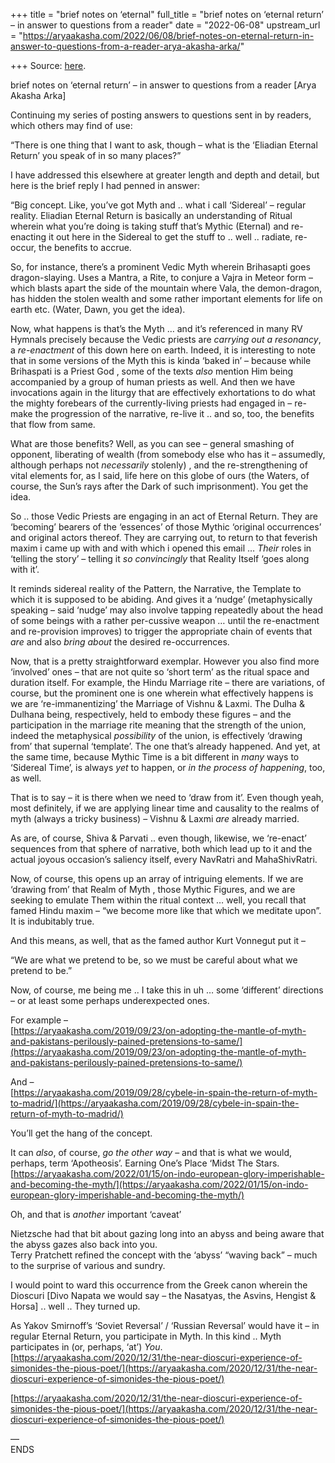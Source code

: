 +++
title = "brief notes on ‘eternal"
full_title = "brief notes on ‘eternal return’ – in answer to questions from a reader"
date = "2022-06-08"
upstream_url = "https://aryaakasha.com/2022/06/08/brief-notes-on-eternal-return-in-answer-to-questions-from-a-reader-arya-akasha-arka/"

+++
Source: [here](https://aryaakasha.com/2022/06/08/brief-notes-on-eternal-return-in-answer-to-questions-from-a-reader-arya-akasha-arka/).

brief notes on ‘eternal return’ – in answer to questions from a reader [Arya Akasha Arka]

Continuing my series of posting answers to questions sent in by readers, which others may find of use:

“There is one thing that I want to ask, though – what is the ‘Eliadian Eternal Return’ you speak of in so many places?”

I have addressed this elsewhere at greater length and depth and detail, but here is the brief reply I had penned in answer:

“Big concept. Like, you’ve got Myth and .. what i call ‘Sidereal’ – regular reality. Eliadian Eternal Return is basically an understanding of Ritual wherein what you’re doing is taking stuff that’s Mythic (Eternal) and re-enacting it out here in the Sidereal to get the stuff to .. well .. radiate, re-occur, the benefits to accrue.

So, for instance, there’s a prominent Vedic Myth wherein Brihasapti goes dragon-slaying. Uses a Mantra, a Rite, to conjure a Vajra in Meteor form – which blasts apart the side of the mountain where Vala, the demon-dragon, has hidden the stolen wealth and some rather important elements for life on earth etc. (Water, Dawn, you get the idea).

Now, what happens is that’s the Myth … and it’s referenced in many RV Hymnals precisely because the Vedic priests are *carrying out a resonancy*, a *re-enactment* of this down here on earth. Indeed, it is interesting to note that in some versions of the Myth this is kinda ‘baked in’ – because while Brihaspati is a Priest God , some of the texts *also* mention Him being accompanied by a group of human priests as well. And then we have invocations again in the liturgy that are effectively exhortations to do what the mighty forebears of the currently-living priests had engaged in – re-make the progression of the narrative, re-live it .. and so, too, the benefits that flow from same.

What are those benefits? Well, as you can see – general smashing of opponent, liberating of wealth (from somebody else who has it – assumedly, although perhaps not *necessarily* stolenly) , and the re-strengthening of vital elements for, as I said, life here on this globe of ours (the Waters, of course, the Sun’s rays after the Dark of such imprisonment). You get the idea.

So .. those Vedic Priests are engaging in an act of Eternal Return. They are ‘becoming’ bearers of the ‘essences’ of those Mythic ‘original occurrences’ and original actors thereof. They are carrying out, to return to that feverish maxim i came up with and with which i opened this email … *Their* roles in ‘telling the story’ – telling it *so convincingly* that Reality Itself ‘goes along with it’.

It reminds sidereal reality of the Pattern, the Narrative, the Template to which it is supposed to be abiding. And gives it a ‘nudge’ (metaphysically speaking – said ‘nudge’ may also involve tapping repeatedly about the head of some beings with a rather per-cussive weapon … until the re-enactment and re-provision improves) to trigger the appropriate chain of events that *are* and also *bring about* the desired re-occurrences.

Now, that is a pretty straightforward exemplar. However you also find more ‘involved’ ones – that are not quite so ‘short term’ as the ritual space and duration itself. For example, the Hindu Marriage rite – there are variations, of course, but the prominent one is one wherein what effectively happens is we are ‘re-immanentizing’ the Marriage of Vishnu & Laxmi. The Dulha & Dulhana being, respectively, held to embody these figures – and the participation in the marriage rite meaning that the strength of the union, indeed the metaphysical *possibility* of the union, is effectively ‘drawing from’ that supernal ‘template’. The one that’s already happened. And yet, at the same time, because Mythic Time is a bit different in *many* ways to ‘Sidereal Time’, is always *yet* to happen, or *in the process of happening*, too, as well.

That is to say – it is there when we need to ‘draw from it’. Even though yeah, most definitely, if we are applying linear time and causality to the realms of myth (always a tricky business) – Vishnu & Laxmi *are* already married.

As are, of course, Shiva & Parvati .. even though, likewise, we ‘re-enact’ sequences from that sphere of narrative, both which lead up to it and the actual joyous occasion’s saliency itself, every NavRatri and MahaShivRatri.

Now, of course, this opens up an array of intriguing elements. If we are ‘drawing from’ that Realm of Myth , those Mythic Figures, and we are seeking to emulate Them within the ritual context … well, you recall that famed Hindu maxim – “we become more like that which we meditate upon”. It is indubitably true.

And this means, as well, that as the famed author Kurt Vonnegut put it –

“We are what we pretend to be, so we must be careful about what we pretend to be.”

Now, of course, me being me .. I take this in uh … some ‘different’ directions – or at least some perhaps underexpected ones.

For example –  
[https://aryaakasha.com/2019/09/23/on-adopting-the-mantle-of-myth-and-pakistans-perilously-pained-pretensions-to-same/](https://aryaakasha.com/2019/09/23/on-adopting-the-mantle-of-myth-and-pakistans-perilously-pained-pretensions-to-same/)

And –  
[https://aryaakasha.com/2019/09/28/cybele-in-spain-the-return-of-myth-to-madrid/](https://aryaakasha.com/2019/09/28/cybele-in-spain-the-return-of-myth-to-madrid/)

You’ll get the hang of the concept.

It can *also*, of course, *go the other way* – and that is what we would, perhaps, term ‘Apotheosis’. Earning One’s Place ‘Midst The Stars.  
[https://aryaakasha.com/2022/01/15/on-indo-european-glory-imperishable-and-becoming-the-myth/](https://aryaakasha.com/2022/01/15/on-indo-european-glory-imperishable-and-becoming-the-myth/)

Oh, and that is *another* important ‘caveat’

Nietzsche had that bit about gazing long into an abyss and being aware that the abyss gazes also back into you.  
Terry Pratchett refined the concept with the ‘abyss’ “waving back” – much to the surprise of various and sundry.

I would point to ward this occurrence from the Greek canon wherein the Dioscuri \[Divo Napata we would say – the Nasatyas, the Asvins, Hengist & Horsa\] .. well .. They turned up.

As Yakov Smirnoff’s ‘Soviet Reversal’ / ‘Russian Reversal’ would have it – in regular Eternal Return, you participate in Myth. In this kind .. Myth participates in (or, perhaps, ‘at’) *You*.  
[https://aryaakasha.com/2020/12/31/the-near-dioscuri-experience-of-simonides-the-pious-poet/](https://aryaakasha.com/2020/12/31/the-near-dioscuri-experience-of-simonides-the-pious-poet/)

[https://aryaakasha.com/2020/12/31/the-near-dioscuri-experience-of-simonides-the-pious-poet/](https://aryaakasha.com/2020/12/31/the-near-dioscuri-experience-of-simonides-the-pious-poet/)

—  
ENDS
